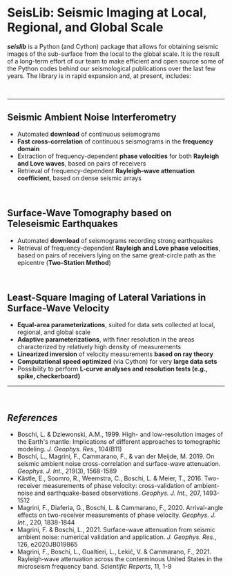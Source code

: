 # **SeisLib: Seismic Imaging at Local, Regional, and Global Scale**

***seislib*** is a Python (and Cython) package that allows for obtaining seismic images of the sub-surface from the local to the global scale. It is the result of a long-term effort of our team to make efficient and open source some of the Python codes behind our seismological publications over the last few years. The library is in rapid expansion and, at present, includes:

<p>&nbsp;</p>

***
## **Seismic Ambient Noise Interferometry**
*  Automated **download** of continuous seismograms
* **Fast cross-correlation** of continuous seismograms in the **frequency domain**
* Extraction of frequency-dependent **phase velocities** for both **Rayleigh and Love waves**, based on pairs of receivers
* Retrieval of frequency-dependent **Rayleigh-wave attenuation coefficient**, based on dense seismic arrays

<p>&nbsp;</p>

## **Surface-Wave Tomography based on Teleseismic Earthquakes**
* Automated **download** of seismograms recording strong earthquakes
* Retrieval of frequency-dependent **Rayleigh and Love phase velocities**, based on pairs of receivers lying on the same great-circle path as the epicentre (**Two-Station Method**)

<p>&nbsp;</p>

## **Least-Square Imaging of Lateral Variations in Surface-Wave Velocity**
* **Equal-area parameterizations**, suited for data sets collected at local, regional, and global scale
* **Adaptive parameterizations**, with finer resolution in the areas characterized by relatively high density of measurements
* **Linearized inversion** of velocity measurements **based on ray theory**
* **Computational speed optimized** (via Cython) for very **large data sets**
* Possibility to perform **L-curve analyses and resolution tests (e.g., spike, checkerboard)**
   
***

<p>&nbsp;</p>



## *References*
- Boschi, L. & Dziewonski, A.M., 1999. High- and low-resolution images of the Earth's mantle: Implications of different approaches to tomographic modeling. *J. Geophys. Res.*, 104(B11)
- Boschi, L., Magrini, F., Cammarano, F., & van der Meijde, M. 2019. On seismic ambient noise cross-correlation and surface-wave attenuation. *Geophys. J. Int.*, 219(3), 1568-1589
- Kästle, E., Soomro, R., Weemstra, C., Boschi, L. & Meier, T., 2016. Two-receiver measurements of phase velocity: cross-validation of ambient-noise and earthquake-based observations. *Geophys. J. Int.*, 207, 1493-1512
- Magrini, F., Diaferia, G., Boschi, L. & Cammarano, F., 2020. Arrival-angle effects on two-receiver measurements of phase velocity. *Geophys. J. Int.*, 220, 1838-1844
- Magrini, F. & Boschi, L., 2021. Surface-wave attenuation from seismic ambient noise: numerical validation and application. *J. Geophys. Res.*, 126, e2020JB019865
- Magrini, F., Boschi, L., Gualtieri, L., Lekić, V. & Cammarano, F., 2021. Rayleigh‑wave attenuation across the conterminous United States in the microseism frequency band. *Scientific Reports*, 11, 1-9

